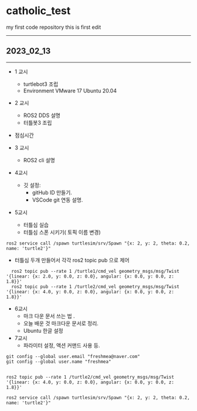 # catholic_test
my first code repository
this is first edit


- - -

## 2023_02_13

- - -

* 1 교시
  * turtlebot3 조립
  * Environment VMware 17 Ubuntu 20.04

* 2 교시
  * ROS2 DDS 설명
  * 터틀봇3 조립
* 점심시간
* 3 교시
  * ROS2 cli 설명
* 4교시
  * 깃 설정:
    * gitHub ID 만들기.
    * VSCode git 연동 설명.
* 5교시
  * 터틀심 실습
  * 터틀심 스폰 시키기( 토픽 이름 변경)
```
ros2 service call /spawn turtlesim/srv/Spawn "{x: 2, y: 2, theta: 0.2, name: 'turtle2'}"
```
  * 터틀심 두개 만들어서 각각 ros2 topic pub 으로 제어
```shell
  ros2 topic pub --rate 1 /turtle1/cmd_vel geometry_msgs/msg/Twist '{linear: {x: 2.0, y: 0.0, z: 0.0}, angular: {x: 0.0, y: 0.0, z: 1.8}}'
  ros2 topic pub --rate 1 /turtle2/cmd_vel geometry_msgs/msg/Twist '{linear: {x: 4.0, y: 0.0, z: 0.0}, angular: {x: 0.0, y: 0.0, z: 1.8}}'
```
* 6교시
  * 마크 다운 문서 쓰는 법 .
  * 오늘 배운 것 마크다운 문서로 정리.
  * Ubuntu 한글 설정
* 7교시
  * 파라미터 설정, 액션 커맨드 사용 등.
```shell
git config --global user.email "freshmea@naver.com"
git config --global user.name "freshmea"


ros2 topic pub --rate 1 /turtle2/cmd_vel geometry_msgs/msg/Twist '{linear: {x: 4.0, y: 0.0, z: 0.0}, angular: {x: 0.0, y: 0.0, z: 1.8}}'

ros2 service call /spawn turtlesim/srv/Spawn "{x: 2, y: 2, theta: 0.2, name: 'turtle2'}"

```


